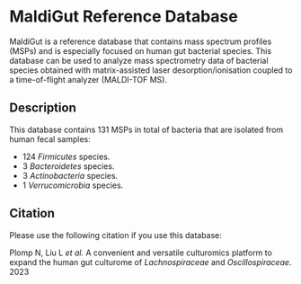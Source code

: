 # **MaldiGut Reference Database**
MaldiGut is a reference database that contains mass spectrum profiles (MSPs) and is especially focused on human gut bacterial species. This database can be used to analyze mass spectrometry data of bacterial species obtained with matrix-assisted laser desorption/ionisation coupled to a time-of-flight analyzer (MALDI-TOF MS).

## Description
This database contains 131 MSPs in total of bacteria that are isolated from human fecal samples:
+ 124 _Firmicutes_ species.
+ 3 _Bacteroidetes_ species.
+ 3 _Actinobacteria_ species.
+ 1 _Verrucomicrobia_ species.

## Citation
Please use the following citation if you use this database:

Plomp N, Liu L _et al._ A convenient and versatile culturomics platform to expand the human gut culturome of _Lachnospiraceae_ and _Oscillospiraceae_. 2023
